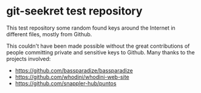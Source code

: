 # git-seekret test repository

This test repository some random found keys around the Internet in different
files, mostly from Github.

This couldn't have been made possible without the great contributions of people
committing private and sensitive keys to Github. Many thanks to the projects
involved:

- https://github.com/bassparadize/bassparadize
- https://github.com/whodini/whodini-web-site
- https://github.com/snappler-hub/puntos
